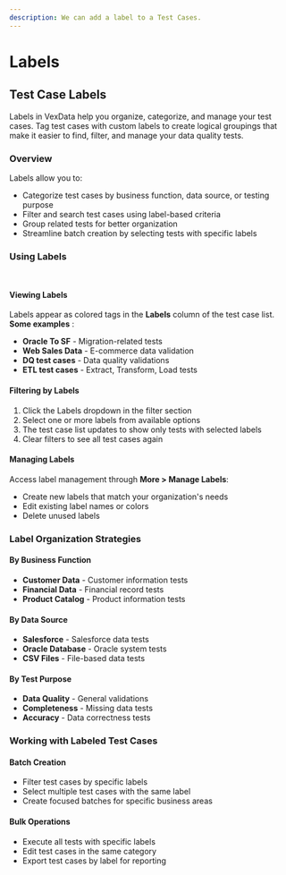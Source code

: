 ```yaml
---
description: We can add a label to a Test Cases.
---
```


# Labels

## Test Case Labels

Labels in VexData help you organize, categorize, and manage your test cases. Tag test cases with custom labels to create logical groupings that make it easier to find, filter, and manage your data quality tests.

### Overview

Labels allow you to:

* Categorize test cases by business function, data source, or testing purpose
* Filter and search test cases using label-based criteria
* Group related tests for better organization
* Streamline batch creation by selecting tests with specific labels

### Using Labels

<div><figure><img src="../../.gitbook/assets/Screenshot 2025-09-22 at 11.31.02 PM.png" alt=""><figcaption></figcaption></figure> <figure><img src="../../.gitbook/assets/Screenshot 2025-09-22 at 11.29.43 PM.png" alt=""><figcaption></figcaption></figure></div>

#### Viewing Labels

Labels appear as colored tags in the **Labels** column of the test case list. **Some examples** :

* **Oracle To SF** - Migration-related tests
* **Web Sales Data** - E-commerce data validation
* **DQ test cases** - Data quality validations
* **ETL test cases** - Extract, Transform, Load tests



#### Filtering by Labels

1. Click the Labels dropdown in the filter section
2. Select one or more labels from available options
3. The test case list updates to show only tests with selected labels
4. Clear filters to see all test cases again

#### Managing Labels

Access label management through **More > Manage Labels**:

* Create new labels that match your organization's needs
* Edit existing label names or colors
* Delete unused labels

### Label Organization Strategies

#### By Business Function

* **Customer Data** - Customer information tests
* **Financial Data** - Financial record tests
* **Product Catalog** - Product information tests

#### By Data Source

* **Salesforce** - Salesforce data tests
* **Oracle Database** - Oracle system tests
* **CSV Files** - File-based data tests

#### By Test Purpose

* **Data Quality** - General validations
* **Completeness** - Missing data tests
* **Accuracy** - Data correctness tests

### Working with Labeled Test Cases

#### Batch Creation

* Filter test cases by specific labels
* Select multiple test cases with the same label
* Create focused batches for specific business areas

#### Bulk Operations

* Execute all tests with specific labels
* Edit test cases in the same category
* Export test cases by label for reporting

